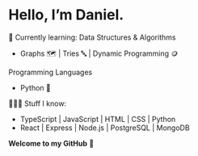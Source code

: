 # Hello, I’m Daniel.
🧠 Currently learning:
Data Structures & Algorithms
- Graphs 🗺️ | Tries 🔤 | Dynamic Programming 🪙

Programming Languages
- Python 🐍

👨🏻‍💻 Stuff I know:
- TypeScript | JavaScript | HTML | CSS | Python
- React | Express | Node.js | PostgreSQL | MongoDB

**Welcome to my GitHub** 👋 
